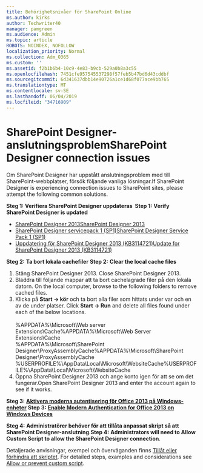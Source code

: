 ```yaml
---
title: Behörighetsnivåer för SharePoint Online
ms.author: kirks
author: Techwriter40
manager: pamgreen
ms.audience: Admin
ms.topic: article
ROBOTS: NOINDEX, NOFOLLOW
localization_priority: Normal
ms.collection: Adm_O365
ms.custom: ''
ms.assetid: f2b1b6b4-10c9-4e83-b9cb-529a0b8a3c55
ms.openlocfilehash: 7451cfe957545537298f57feb5b47bd6d43cddbf
ms.sourcegitcommit: 6d341637dbb14e90726a1ce1d68f077ace9bb765
ms.translationtype: MT
ms.contentlocale: sv-SE
ms.lasthandoff: 06/04/2019
ms.locfileid: "34716909"
---
```

# <a name="sharepoint-designer-connection-issues"></a><span data-ttu-id="4844e-102">SharePoint Designer-anslutningsproblem</span><span class="sxs-lookup"><span data-stu-id="4844e-102">SharePoint Designer connection issues</span></span> 

<p><span data-ttu-id="4844e-103">Om SharePoint Designer har uppstått anslutningsproblem med till SharePoint-webbplatser, försök följande vanliga lösningar.</span><span class="sxs-lookup"><span data-stu-id="4844e-103">If SharePoint Designer is experiencing connection issues to SharePoint sites, please attempt the following common solutions.</span></span></p> <p><span data-ttu-id="4844e-104"><strong>Steg 1:</strong> <strong>Verifiera SharePoint Designer uppdateras&nbsp; </strong></span><span class="sxs-lookup"><span data-stu-id="4844e-104"><strong>Step 1:</strong> <strong>Verify SharePoint Designer is updated&nbsp;</strong></span></span></p> <ul> <li><span data-ttu-id="4844e-105"><a href="https://www.microsoft.com/en-us/download/details.aspx?id=35491">SharePoint Designer 2013</a></span><span class="sxs-lookup"><span data-stu-id="4844e-105"><a href="https://www.microsoft.com/en-us/download/details.aspx?id=35491">SharePoint Designer 2013</a></span></span></li> <li><span data-ttu-id="4844e-106"><a href="https://support.microsoft.com/en-us/help/2817441/description-of-microsoft-sharepoint-designer-2013-service-pack-1-sp1">SharePoint Designer servicepack 1 (SP1)</a></span><span class="sxs-lookup"><span data-stu-id="4844e-106"><a href="https://support.microsoft.com/en-us/help/2817441/description-of-microsoft-sharepoint-designer-2013-service-pack-1-sp1">SharePoint Designer Service Pack 1 (SP1)</a></span></span></li> <li><span data-ttu-id="4844e-107"><a href="https://support.microsoft.com/en-us/help/3114721/august-2-2016-update-for-sharepoint-designer-2013-kb3114721">Uppdatering för SharePoint Designer 2013 (KB3114721)</a></span><span class="sxs-lookup"><span data-stu-id="4844e-107"><a href="https://support.microsoft.com/en-us/help/3114721/august-2-2016-update-for-sharepoint-designer-2013-kb3114721">Update for SharePoint Designer 2013 (KB3114721)</a></span></span></li> </ul> <p><span data-ttu-id="4844e-108"><strong>Steg 2:</strong> <strong>Ta bort lokala cachefiler</strong>&nbsp;</span><span class="sxs-lookup"><span data-stu-id="4844e-108"><strong>Step 2:</strong> <strong>Clear the local cache files</strong>&nbsp;</span></span></p> <ol> <li style="font-weight: 400;"><span data-ttu-id="4844e-109">Stäng SharePoint Designer 2013.&nbsp;</span><span class="sxs-lookup"><span data-stu-id="4844e-109">Close SharePoint Designer 2013.&nbsp;</span></span></li> <li style="font-weight: 400;"><span data-ttu-id="4844e-110">Bläddra till följande mappar att ta bort cachelagrade filer på den lokala datorn.&nbsp;</span><span class="sxs-lookup"><span data-stu-id="4844e-110">On the local computer, browse to the following folders to remove cached files.&nbsp;</span></span></li> <li style="font-weight: 400;"><span data-ttu-id="4844e-111">Klicka på <strong>Start -&gt; kör</strong> och ta bort alla filer som hittats under var och en av de under platser.&nbsp;</span><span class="sxs-lookup"><span data-stu-id="4844e-111">Click <strong>Start -&gt; Run</strong> and delete all files found under each of the below locations.&nbsp;</span></span><br /><br /><span data-ttu-id="4844e-112">%APPDATA%\Microsoft\Web server Extensions\Cache</span><span class="sxs-lookup"><span data-stu-id="4844e-112">%APPDATA%\Microsoft\Web Server Extensions\Cache</span></span><br /><span data-ttu-id="4844e-113">%APPDATA%\Microsoft\SharePoint Designer\ProxyAssemblyCache</span><span class="sxs-lookup"><span data-stu-id="4844e-113">%APPDATA%\Microsoft\SharePoint Designer\ProxyAssemblyCache</span></span><br /><span data-ttu-id="4844e-114">%USERPROFILE%\AppData\Local\Microsoft\WebsiteCache</span><span class="sxs-lookup"><span data-stu-id="4844e-114">%USERPROFILE%\AppData\Local\Microsoft\WebsiteCache</span></span></li> <li style="font-weight: 400;"><span data-ttu-id="4844e-115">Öppna SharePoint Designer 2013 och ange konto igen för att se om det fungerar.</span><span class="sxs-lookup"><span data-stu-id="4844e-115">Open SharePoint Designer 2013 and enter the account again to see if it works.</span></span></li> </ol> <p><span data-ttu-id="4844e-116"><strong>Steg 3:</strong> <a href="https://docs.microsoft.com/en-us/office365/admin/security-and-compliance/enable-modern-authentication?redirectSourcePath=%252fen-us%252farticle%252fEnable-Modern-Authentication-for-Office-2013-on-Windows-devices-7dc1c01a-090f-4971-9677-f1b192d6c910&amp;view=o365-worldwide"> <strong>Aktivera moderna autentisering för Office 2013 på Windows-enheter</strong></a>&nbsp;</span><span class="sxs-lookup"><span data-stu-id="4844e-116"><strong>Step 3:</strong> <a href="https://docs.microsoft.com/en-us/office365/admin/security-and-compliance/enable-modern-authentication?redirectSourcePath=%252fen-us%252farticle%252fEnable-Modern-Authentication-for-Office-2013-on-Windows-devices-7dc1c01a-090f-4971-9677-f1b192d6c910&amp;view=o365-worldwide"><strong>Enable Modern Authentication for Office 2013 on Windows Devices</strong></a>&nbsp;</span></span></p> <p><span data-ttu-id="4844e-117"><strong>Steg 4:</strong> <strong>Administratörer behöver för att tillåta anpassat skript så att SharePoint Designer-anslutning</strong>.</span><span class="sxs-lookup"><span data-stu-id="4844e-117"><strong>Step 4:</strong> <strong>Administrators will need to Allow Custom Script to allow the SharePoint Designer connection</strong>.</span></span></p> <p><span data-ttu-id="4844e-118">Detaljerade anvisningar, exempel och överväganden finns <a href="https://docs.microsoft.com/en-us/sharepoint/allow-or-prevent-custom-script">Tillåt eller förhindra att skriptet</a>.&nbsp;</span><span class="sxs-lookup"><span data-stu-id="4844e-118">For detailed steps, examples and considerations see <a href="https://docs.microsoft.com/en-us/sharepoint/allow-or-prevent-custom-script">Allow or prevent custom script</a>.&nbsp;</span></span></p>



